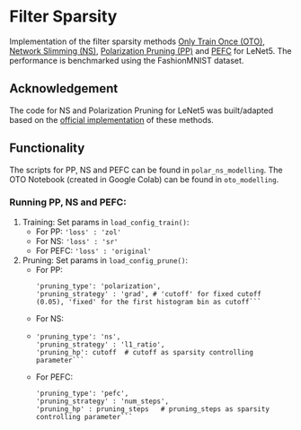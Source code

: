 # Filter Sparsity 

Implementation of the filter sparsity methods [Only Train Once (OTO)](https://arxiv.org/abs/2107.07467), [Network Slimming (NS)](https://arxiv.org/abs/1708.06519), [Polarization Pruning (PP)](https://github.com/polarizationpruning/PolarizationPruning/blob/master/NIPS2020_PolarizationPruning.pdf) and [PEFC](https://arxiv.org/abs/1608.08710) for LeNet5. The performance is benchmarked using the FashionMNIST dataset.

## Acknowledgement 
The code for NS and Polarization Pruning for LeNet5 was built/adapted based on the [official implementation](https://github.com/polarizationpruning/PolarizationPruning/tree/master) of these methods. 

## Functionality
The scripts for PP, NS and PEFC can be found in ```polar_ns_modelling```. The OTO Notebook (created in Google Colab) can be found in ```oto_modelling```.

### Running PP, NS and PEFC: 
1. Training: Set params in ```load_config_train()```:
    - For PP: ```'loss' : 'zol'```
    - For NS: ```'loss' : 'sr'```
    - For PEFC:  ```'loss' : 'original'```
2. Pruning: Set params in ```load_config_prune()```:
    - For PP:
      ```{python}
      'pruning_type': 'polarization', 
      'pruning_strategy' : 'grad', # 'cutoff' for fixed cutoff (0.05), 'fixed' for the first histogram bin as cutoff```
    - For NS:
    - ```{python}
      'pruning_type': 'ns',
      'pruning_strategy' : 'l1_ratio',
      'pruning_hp': cutoff  # cutoff as sparsity controlling parameter```
    - For PEFC:
      ```{python}
      'pruning_type': 'pefc',
      'pruning_strategy' : 'num_steps',
      'pruning_hp' : pruning_steps   # pruning_steps as sparsity controlling parameter```
